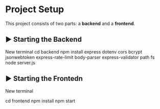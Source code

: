 # Project Setup

This project consists of two parts: a **backend** and a **frontend**.

## ▶ Starting the Backend

New terminal 
  cd backend
  npm install express dotenv cors bcrypt jsonwebtoken express-rate-limit body-parser express-validator path fs
  node server.js

## ▶ Starting the Frontedn 

New terminal 

cd frontend
npm install
npm start